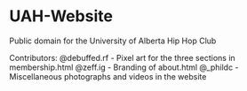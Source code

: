 # UAH-Website
Public domain for the University of Alberta Hip Hop Club

Contributors:
@debuffed.rf - Pixel art for the three sections in membership.html
@zeff.ig - Branding of about.html
@_phildc - Miscellaneous photographs and videos in the website
